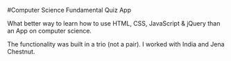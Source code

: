 #Computer Science Fundamental Quiz App

What better way to learn how to use HTML, CSS, JavaScript & jQuery than an App on computer science.

The functionality was built in a trio (not a pair).  I worked with India and Jena Chestnut.
